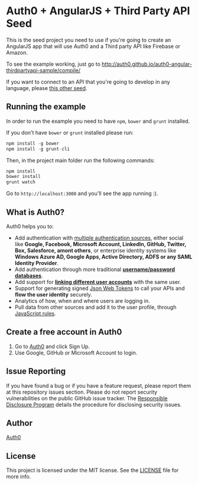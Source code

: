# Auth0 + AngularJS + Third Party API Seed

This is the seed project you need to use if you're going to create an AngularJS app that will use Auth0 and a Third party API like Firebase or Amazon.

To see the example working, just go to http://auth0.github.io/auth0-angular-thirdpartyapi-sample/compile/

If you want to connect to an API that you're going to develop in any language, please [this other seed](https://github.com/auth0/auth0-angular-api-sample).

## Running the example

In order to run the example you need to have `npm`, `bower` and `grunt` installed.

If you don't have `bower` or `grunt` installed please run:

````js
npm install -g bower
npm install -g grunt-cli
````

Then, in the project main folder run the following commands:

````js
npm install
bower install
grunt watch
````

Go to `http://localhost:3000` and you'll see the app running :).

## What is Auth0?

Auth0 helps you to:

* Add authentication with [multiple authentication sources](https://docs.auth0.com/identityproviders), either social like **Google, Facebook, Microsoft Account, LinkedIn, GitHub, Twitter, Box, Salesforce, amont others**, or enterprise identity systems like **Windows Azure AD, Google Apps, Active Directory, ADFS or any SAML Identity Provider**.
* Add authentication through more traditional **[username/password databases](https://docs.auth0.com/mysql-connection-tutorial)**.
* Add support for **[linking different user accounts](https://docs.auth0.com/link-accounts)** with the same user.
* Support for generating signed [Json Web Tokens](https://docs.auth0.com/jwt) to call your APIs and **flow the user identity** securely.
* Analytics of how, when and where users are logging in.
* Pull data from other sources and add it to the user profile, through [JavaScript rules](https://docs.auth0.com/rules).

## Create a free account in Auth0

1. Go to [Auth0](https://auth0.com) and click Sign Up.
2. Use Google, GitHub or Microsoft Account to login.

## Issue Reporting

If you have found a bug or if you have a feature request, please report them at this repository issues section. Please do not report security vulnerabilities on the public GitHub issue tracker. The [Responsible Disclosure Program](https://auth0.com/whitehat) details the procedure for disclosing security issues.

## Author

[Auth0](auth0.com)

## License

This project is licensed under the MIT license. See the [LICENSE](LICENSE) file for more info.

